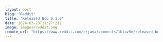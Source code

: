 ```yaml
---
layout: post
blog: "Reddit"
title: "Released Bob 0.1.0"
date: 2024-03-23T11:27:21Z
image: images/reddit.png
remote_url: "https://www.reddit.com/r/java/comments/1blpz5e/released_bob_010/"
---
```

